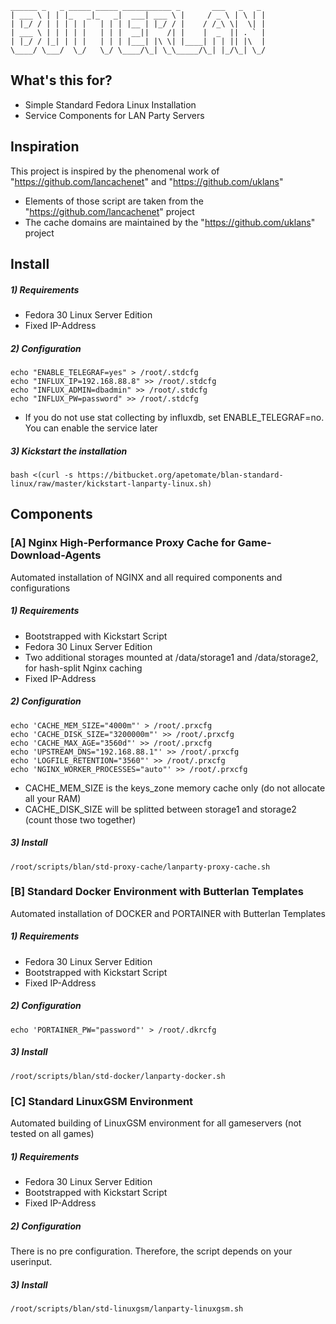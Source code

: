 ```shell
______ _   _ _____ _____ ___________ _       ___   _   _
| ___ \ | | |_   _|_   _|  ___| ___ \ |     / _ \ | \ | |
| |_/ / | | | | |   | | | |__ | |_/ / |    / /_\ \|  \| |
| ___ \ | | | | |   | | |  __||    /| |    |  _  || . ` |
| |_/ / |_| | | |   | | | |___| |\ \| |____| | | || |\  |
\____/ \___/  \_/   \_/ \____/\_| \_\_____/\_| |_/\_| \_/
```

## What's this for?

* Simple Standard Fedora Linux Installation
* Service Components for LAN Party Servers

## Inspiration

This project is inspired by the phenomenal work of "https://github.com/lancachenet" and "https://github.com/uklans"

* Elements of those script are taken from the "https://github.com/lancachenet" project
* The cache domains are maintained by the "https://github.com/uklans" project

## Install
##### 1) Requirements
* Fedora 30 Linux Server Edition
* Fixed IP-Address
##### 2) Configuration
```shell
echo "ENABLE_TELEGRAF=yes" > /root/.stdcfg
echo "INFLUX_IP=192.168.88.8" >> /root/.stdcfg
echo "INFLUX_ADMIN=dbadmin" >> /root/.stdcfg
echo "INFLUX_PW=password" >> /root/.stdcfg
```
* If you do not use stat collecting by influxdb, set ENABLE_TELEGRAF=no. You can enable the service later
##### 3) Kickstart the installation
```shell
bash <(curl -s https://bitbucket.org/apetomate/blan-standard-linux/raw/master/kickstart-lanparty-linux.sh)
```
## Components
### [A] Nginx High-Performance Proxy Cache for Game-Download-Agents
Automated installation of NGINX and all required components and configurations
##### 1) Requirements
* Bootstrapped with Kickstart Script
* Fedora 30 Linux Server Edition
* Two additional storages mounted at /data/storage1 and /data/storage2, for hash-split Nginx caching
* Fixed IP-Address
##### 2) Configuration
```shell
echo 'CACHE_MEM_SIZE="4000m"' > /root/.prxcfg
echo 'CACHE_DISK_SIZE="3200000m"' >> /root/.prxcfg
echo 'CACHE_MAX_AGE="3560d"' >> /root/.prxcfg
echo 'UPSTREAM_DNS="192.168.88.1"' >> /root/.prxcfg
echo 'LOGFILE_RETENTION="3560"' >> /root/.prxcfg
echo 'NGINX_WORKER_PROCESSES="auto"' >> /root/.prxcfg
```
* CACHE_MEM_SIZE is the keys_zone memory cache only (do not allocate all your RAM)
* CACHE_DISK_SIZE will be splitted between storage1 and storage2 (count those two together)
##### 3) Install
```shell
/root/scripts/blan/std-proxy-cache/lanparty-proxy-cache.sh
```
### [B] Standard Docker Environment with Butterlan Templates
Automated installation of DOCKER and PORTAINER with Butterlan Templates
##### 1) Requirements
* Fedora 30 Linux Server Edition
* Bootstrapped with Kickstart Script
* Fixed IP-Address
##### 2) Configuration
```shell
echo 'PORTAINER_PW="password"' > /root/.dkrcfg
```
##### 3) Install
```shell
/root/scripts/blan/std-docker/lanparty-docker.sh
```
### [C] Standard LinuxGSM Environment
Automated building of LinuxGSM environment for all gameservers (not tested on all games)
##### 1) Requirements
* Fedora 30 Linux Server Edition
* Bootstrapped with Kickstart Script
* Fixed IP-Address
##### 2) Configuration
There is no pre configuration. Therefore, the script depends on your userinput.
##### 3) Install
```shell
/root/scripts/blan/std-linuxgsm/lanparty-linuxgsm.sh
```